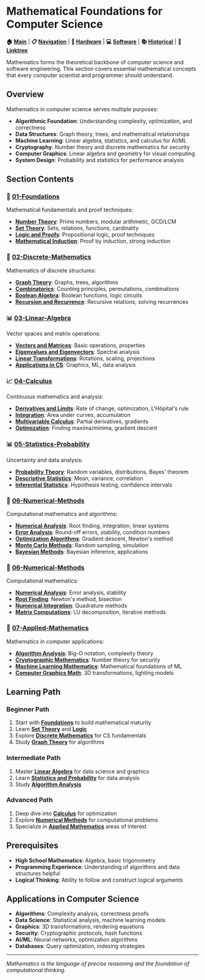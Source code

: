 # Mathematical Foundations for Computer Science

**🏠 [Main](../README.md)** | **📋 [Navigation](../NAVIGATION.md)** | **🔧 [Hardware](../01-Hardware/)** | **💻 [Software](../02-Software/)** | **📚 [Historical](../03-Historical/)** | **🔗 [Linktree](../04-Linktree/)**

Mathematics forms the theoretical backbone of computer science and software engineering. This section covers essential mathematical concepts that every computer scientist and programmer should understand.

## Overview

Mathematics in computer science serves multiple purposes:
- **Algorithmic Foundation**: Understanding complexity, optimization, and correctness
- **Data Structures**: Graph theory, trees, and mathematical relationships
- **Machine Learning**: Linear algebra, statistics, and calculus for AI/ML
- **Cryptography**: Number theory and discrete mathematics for security
- **Computer Graphics**: Linear algebra and geometry for visual computing
- **System Design**: Probability and statistics for performance analysis

## Section Contents

### 📐 [01-Foundations](01-Foundations/)
Mathematical fundamentals and proof techniques:
- **[Number Theory](01-Foundations/Number-Theory.md)**: Prime numbers, modular arithmetic, GCD/LCM
- **[Set Theory](01-Foundations/Set-Theory.md)**: Sets, relations, functions, cardinality
- **[Logic and Proofs](01-Foundations/Logic-and-Proofs.md)**: Propositional logic, proof techniques
- **[Mathematical Induction](01-Foundations/Mathematical-Induction.md)**: Proof by induction, strong induction

### 🔢 [02-Discrete-Mathematics](02-Discrete-Mathematics/)
Mathematics of discrete structures:
- **[Graph Theory](02-Discrete-Mathematics/Graph-Theory.md)**: Graphs, trees, algorithms
- **[Combinatorics](02-Discrete-Mathematics/Combinatorics.md)**: Counting principles, permutations, combinations
- **[Boolean Algebra](02-Discrete-Mathematics/Boolean-Algebra.md)**: Boolean functions, logic circuits
- **[Recursion and Recurrence](02-Discrete-Mathematics/Recursion-and-Recurrence.md)**: Recursive relations, solving recurrences

### 📊 [03-Linear-Algebra](03-Linear-Algebra/)
Vector spaces and matrix operations:
- **[Vectors and Matrices](03-Linear-Algebra/Vectors-and-Matrices.md)**: Basic operations, properties
- **[Eigenvalues and Eigenvectors](03-Linear-Algebra/Eigenvalues-and-Eigenvectors.md)**: Spectral analysis
- **[Linear Transformations](03-Linear-Algebra/Linear-Transformations.md)**: Rotations, scaling, projections
- **[Applications in CS](03-Linear-Algebra/Applications-in-CS.md)**: Graphics, ML, data analysis

### 📈 [04-Calculus](04-Calculus/)
Continuous mathematics and analysis:
- **[Derivatives and Limits](04-Calculus/Derivatives-and-Limits.md)**: Rate of change, optimization, L'Hôpital's rule
- **[Integration](04-Calculus/Integration.md)**: Area under curves, accumulation
- **[Multivariable Calculus](04-Calculus/Multivariable-Calculus.md)**: Partial derivatives, gradients
- **[Optimization](04-Calculus/Optimization.md)**: Finding maxima/minima, gradient descent

### 📊 [05-Statistics-Probability](05-Statistics-Probability/)
Uncertainty and data analysis:
- **[Probability Theory](05-Statistics-Probability/Probability-Theory.md)**: Random variables, distributions, Bayes' theorem
- **[Descriptive Statistics](05-Statistics-Probability/Descriptive-Statistics.md)**: Mean, variance, correlation
- **[Inferential Statistics](05-Statistics-Probability/Inferential-Statistics.md)**: Hypothesis testing, confidence intervals

### 🔢 [06-Numerical-Methods](06-Numerical-Methods/)
Computational mathematics and algorithms:
- **[Numerical Analysis](06-Numerical-Methods/Numerical-Analysis.md)**: Root finding, integration, linear systems
- **[Error Analysis](06-Numerical-Methods/Error-Analysis.md)**: Round-off errors, stability, condition numbers
- **[Optimization Algorithms](06-Numerical-Methods/Optimization-Algorithms.md)**: Gradient descent, Newton's method
- **[Monte Carlo Methods](06-Numerical-Methods/Monte-Carlo-Methods.md)**: Random sampling, simulation
- **[Bayesian Methods](05-Statistics-Probability/Bayesian-Methods.md)**: Bayesian inference, applications

### 🧮 [06-Numerical-Methods](06-Numerical-Methods/)
Computational mathematics:
- **[Numerical Analysis](06-Numerical-Methods/Numerical-Analysis.md)**: Error analysis, stability
- **[Root Finding](06-Numerical-Methods/Root-Finding.md)**: Newton's method, bisection
- **[Numerical Integration](06-Numerical-Methods/Numerical-Integration.md)**: Quadrature methods
- **[Matrix Computations](06-Numerical-Methods/Matrix-Computations.md)**: LU decomposition, iterative methods

### 🎯 [07-Applied-Mathematics](07-Applied-Mathematics/)
Mathematics in computer applications:
- **[Algorithm Analysis](07-Applied-Mathematics/Algorithm-Analysis.md)**: Big-O notation, complexity theory
- **[Cryptographic Mathematics](07-Applied-Mathematics/Cryptographic-Mathematics.md)**: Number theory for security
- **[Machine Learning Mathematics](07-Applied-Mathematics/Machine-Learning-Mathematics.md)**: Mathematical foundations of ML
- **[Computer Graphics Math](07-Applied-Mathematics/Computer-Graphics-Math.md)**: 3D transformations, lighting models

## Learning Path

### Beginner Path
1. Start with **[Foundations](01-Foundations/)** to build mathematical maturity
2. Learn **[Set Theory](01-Foundations/Set-Theory.md)** and **[Logic](01-Foundations/Logic-and-Proofs.md)**
3. Explore **[Discrete Mathematics](02-Discrete-Mathematics/)** for CS fundamentals
4. Study **[Graph Theory](02-Discrete-Mathematics/Graph-Theory.md)** for algorithms

### Intermediate Path
1. Master **[Linear Algebra](03-Linear-Algebra/)** for data science and graphics
2. Learn **[Statistics and Probability](05-Statistics-Probability/)** for data analysis
3. Study **[Algorithm Analysis](07-Applied-Mathematics/Algorithm-Analysis.md)**

### Advanced Path
1. Deep dive into **[Calculus](04-Calculus/)** for optimization
2. Explore **[Numerical Methods](06-Numerical-Methods/)** for computational problems
3. Specialize in **[Applied Mathematics](07-Applied-Mathematics/)** areas of interest

## Prerequisites

- **High School Mathematics**: Algebra, basic trigonometry
- **Programming Experience**: Understanding of algorithms and data structures helpful
- **Logical Thinking**: Ability to follow and construct logical arguments

## Applications in Computer Science

- **Algorithms**: Complexity analysis, correctness proofs
- **Data Science**: Statistical analysis, machine learning models
- **Graphics**: 3D transformations, rendering equations
- **Security**: Cryptographic protocols, hash functions
- **AI/ML**: Neural networks, optimization algorithms
- **Databases**: Query optimization, indexing strategies

---

*Mathematics is the language of precise reasoning and the foundation of computational thinking.*
